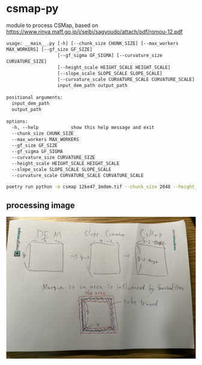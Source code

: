 # csmap-py

module to process CSMap, based on https://www.rinya.maff.go.jp/j/seibi/sagyoudo/attach/pdf/romou-12.pdf

```
usage: __main__.py [-h] [--chunk_size CHUNK_SIZE] [--max_workers MAX_WORKERS] [--gf_size GF_SIZE]
                   [--gf_sigma GF_SIGMA] [--curvature_size CURVATURE_SIZE]
                   [--height_scale HEIGHT_SCALE HEIGHT_SCALE]
                   [--slope_scale SLOPE_SCALE SLOPE_SCALE]
                   [--curvature_scale CURVATURE_SCALE CURVATURE_SCALE]
                   input_dem_path output_path

positional arguments:
  input_dem_path
  output_path

options:
  -h, --help            show this help message and exit
  --chunk_size CHUNK_SIZE
  --max_workers MAX_WORKERS
  --gf_size GF_SIZE
  --gf_sigma GF_SIGMA
  --curvature_size CURVATURE_SIZE
  --height_scale HEIGHT_SCALE HEIGHT_SCALE
  --slope_scale SLOPE_SCALE SLOPE_SCALE
  --curvature_scale CURVATURE_SCALE CURVATURE_SCALE
```

```sh
poetry run python -m csmap 12ke47_1mdem.tif --chunk_size 2048 --height_scale 200 500
```

## processing image

![](./doc/process.jpeg)